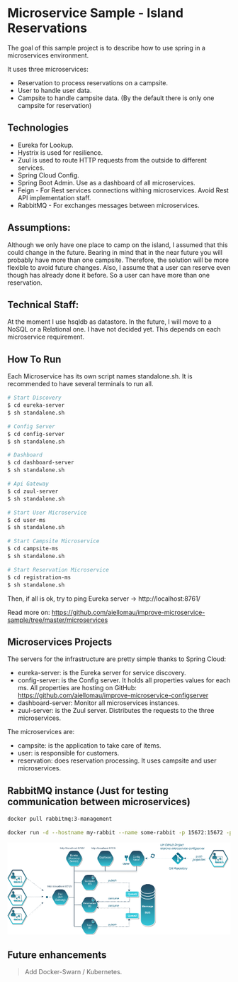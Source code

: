 Microservice Sample - Island Reservations
==============
The goal of this sample project is to describe how to use spring in a microservices environment.

It uses three microservices:
- Reservation to process reservations on a campsite.
- User to handle user data.
- Campsite to handle campsite data. (By the default there is only one campsite for reservation)

Technologies
------------

- Eureka for Lookup.
- Hystrix is used for resilience.
- Zuul is used to route HTTP requests from the outside to different services.
- Spring Cloud Config.
- Spring Boot Admin. Use as a dashboard of all microservices.
- Feign - For Rest services connections withing microservices. Avoid Rest API implementation staff.
- RabbitMQ - For exchanges messages between microservices.

Assumptions:
------------
Although we only have one place to camp on the island, I assumed that this could change in the future. Bearing in mind that in the near future you will probably have more than one campsite. Therefore, the solution will be more flexible to avoid future changes.
Also, I assume that a user can reserve even though has already done it before. So a user can have more than one reservation.

Technical Staff:
------------

At the moment I use hsqldb as datastore. In the future, I will move to a NoSQL or a Relational one. I have not decided yet. This depends on each microservice requirement.

How To Run
----------
Each Microservice has its own script names standalone.sh. It is recommended to have several terminals to run all.
```sh
# Start Discovery
$ cd eureka-server
$ sh standalone.sh
```
```sh
# Config Server
$ cd config-server
$ sh standalone.sh
```
```sh
# Dashboard
$ cd dashboard-server
$ sh standalone.sh
```
```sh
# Api Gateway
$ cd zuul-server
$ sh standalone.sh
```
```sh
# Start User Microservice
$ cd user-ms
$ sh standalone.sh
```
```sh
# Start Campsite Microservice
$ cd campsite-ms
$ sh standalone.sh
```
```sh
# Start Reservation Microservice
$ cd registration-ms
$ sh standalone.sh
```

Then, if all is ok, try to ping Eureka server -> http://localhost:8761/

Read more on: https://github.com/aiellomau/improve-microservice-sample/tree/master/microservices

Microservices Projects
-------------------

The servers for the infrastructure are pretty simple thanks to Spring Cloud:

- eureka-server: is the Eureka server for service discovery.
- config-server: is the Config server. It holds all properties values for each ms. All properties are hosting on GitHub: https://github.com/aiellomau/improve-microservice-configserver
- dashboard-server: Monitor all microservices instances.
- zuul-server: is the Zuul server. Distributes the requests to the three microservices.

The microservices are: 
- campsite: is the application to take care of items.
- user: is responsible for customers.
- reservation: does reservation processing. It uses campsite and user microservices.


RabbitMQ instance (Just for testing communication between microservices)
-------------------

```sh
docker pull rabbitmq:3-management
```
```sh
docker run -d --hostname my-rabbit --name some-rabbit -p 15672:15672 -p 5672:5672 rabbitmq:3-management
```



![Microservices](https://github.com/aiellomau/improve-microservice-sample/blob/master/docs/Reservation%20Island%20-%20Microservices.png)

Future enhancements
-------------------
> Add Docker-Swarn / Kubernetes.
